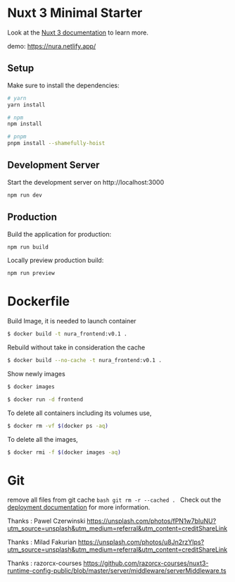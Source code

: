 # Nuxt 3 Minimal Starter

Look at the [Nuxt 3 documentation](https://nuxt.com/docs/getting-started/introduction) to learn more.

demo: https://nura.netlify.app/


## Setup

Make sure to install the dependencies:

```bash
# yarn
yarn install

# npm
npm install

# pnpm
pnpm install --shamefully-hoist
```

## Development Server

Start the development server on http://localhost:3000

```bash
npm run dev
```

## Production

Build the application for production:

```bash
npm run build
```

Locally preview production build:

```bash
npm run preview
```

# Dockerfile

Build Image, it is needed to launch container
```bash 
$ docker build -t nura_frontend:v0.1 . 
```
Rebuild without take in consideration the cache
```bash 
$ docker build --no-cache -t nura_frontend:v0.1 . 
```
Show newly images
```bash 
$ docker images
```

```bash 
$ docker run -d frontend 
```

To delete all containers including its volumes use,
```bash 
$ docker rm -vf $(docker ps -aq)
```

To delete all the images,
```bash
$ docker rmi -f $(docker images -aq)
```

# Git

remove all files from git cache
```bash git rm -r --cached . ```
Check out the [deployment documentation](https://nuxt.com/docs/getting-started/deployment) for more information.

Thanks : Pawel Czerwinski
https://unsplash.com/photos/fPN1w7bIuNU?utm_source=unsplash&utm_medium=referral&utm_content=creditShareLink

Thanks :  Milad Fakurian
https://unsplash.com/photos/u8Jn2rzYIps?utm_source=unsplash&utm_medium=referral&utm_content=creditShareLink

Thanks : razorcx-courses
https://github.com/razorcx-courses/nuxt3-runtime-config-public/blob/master/server/middleware/serverMiddleware.ts
